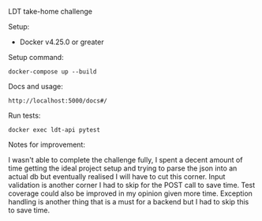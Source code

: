 LDT take-home challenge

Setup:
- Docker v4.25.0 or greater

Setup command:
````
docker-compose up --build
````
Docs and usage:
````
http://localhost:5000/docs#/
````
Run tests:
````
docker exec ldt-api pytest
````
Notes for improvement:

I wasn't able to complete the challenge fully, I spent a decent amount of time getting the ideal project setup and trying to parse the json into an actual db but eventually realised I will have to cut this corner. Input validation is another corner I had to skip for the POST call to save time. Test coverage could also be improved in my opinion given more time. Exception handling is another thing that is a must for a backend but I had to skip this to save time.
